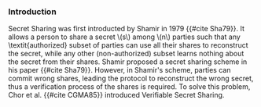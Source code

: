 ### Introduction

Secret Sharing was first introducted by Shamir in 1979 {{#cite Sha79}}. It allows a person to share a secret \\(s\\) among \\(n\\) parties such that any \textit{authorized} subset of parties can use all their shares to reconstruct the secret, while any other (non-authorized) subset learns nothing about the secret from their shares. Shamir proposed a secret sharing scheme in his paper {{#cite Sha79}}.  However, in Shamir's scheme, parties can commit wrong shares, leading the protocol to reconstruct the wrong secret, thus a verification process of the shares is required. To solve this problem, Chor et al. {{#cite CGMA85}} introduced Verifiable Secret Sharing.